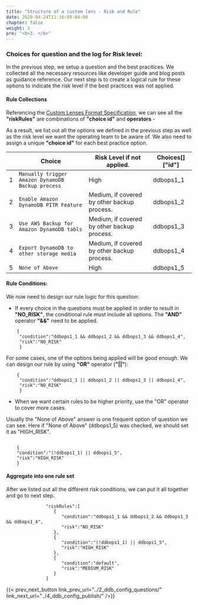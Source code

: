 ```yaml
---
title: "Structure of a custom lens - Risk and Rule"
date: 2020-04-24T11:16:09-04:00
chapter: false
weight: 3
pre: "<b>3. </b>"
---
```


### Choices for question and the log for Risk level:

In the previous step, we setup a question and the best pracitices. We collected all the necessary resources like developer guide and blog posts as guidance reference. Our next step is to create a logical rule for these options to indicate the risk level if the best practices was not applied.


#### Rule Collections

Referencing the [Custom Lenses Format Specification](https://docs.aws.amazon.com/wellarchitected/latest/userguide/lenses-format-specification.html), we can see all the **"riskRules"** are combinations of **"choice id"** and **operators** - 

As a result, we list out all the options we defined in the previous step as well as the risk level we want the operating team to be aware of. We also need to assign a unique **"choice id"** for each best practice option.

||Choice|Risk Level if not applied.|Choices[]["id"]|
| ----------- | ----------- | ----------- | ----------- |
|1|`Manually trigger Amazon DynamoDB Backup process`|High|ddbops1_1|
|2|`Enable Amazon DynamoDB PITR Feature`|Medium, if covered by other backup process.|ddbops1_2|
|3|`Use AWS Backup for Amazon DynamoDB tabls`|Medium, if covered by other backup process.|ddbops1_3|
|4|`Export DynamoDB to other storage media`|Medium, if covered by other backup process.|ddbops1_4|
|5|`None of Above`|High|ddbops1_5|

#### Rule Conditions:

We now need to design our rule logic for this question:

* If every choice in the questions must be applied in order to result in **"NO_RISK"**, the conditional rule must include all options. The **"AND"** operator **"&&"** need to be applied.

```
	{	
     "condition":"ddbops1_1 && ddbops1_2 && ddbops1_3 && ddbops1_4",
     "risk":"NO_RISK"
     }
```

For some cases, one of the options being applied will be good enough. We can design our rule by using **"OR"** operator (**"||"**):

```
	{	
     "condition":"ddbops1_1 || ddbops1_2 || ddbops1_3 || ddbops1_4",
     "risk":"NO_RISK"
     }
```

* When we want certain rules to be higher priority, use the "OR" operator to cover more cases. 

Usually the "None of Above" answer is one frequent option of question we can see. Here if "None of Above" (ddbops1_5) was checked, we should set it as "HIGH_RISK".

```

	{ 
	"condition":"(!ddbops1_1) || ddbops1_5",
    "risk":"HIGH_RISK"
	}
```
#### Aggregate into one rule set

After we listed out all the different risk conditions, we can put it all together and go to next step. 

```
               "riskRules":[
                  {
                     "condition":"ddbops1_1 && ddbops1_2 && ddbops1_3 && ddbops1_4",
                     "risk":"NO_RISK"
                  },
                  {
                     "condition":"(!ddbops1_1) || ddbops1_5",
                     "risk":"HIGH_RISK"
                  },
                  {
                     "condition":"default",
                     "risk":"MEDIUM_RISK"
                  }
               ]

```


{{< prev_next_button link_prev_url="../2_ddb_config_questions/" link_next_url="../4_ddb_config_publish/" />}}
